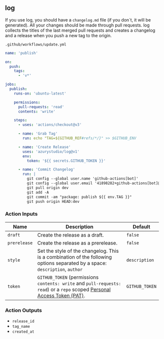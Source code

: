 ## log

If you use log, you should have a `changelog.md` file (if you don`t, it will be generated). All your changes should be made through pull requests. log collects the titles of the last merged pull requests and creates a changelog and a release when you push a new tag to the origin.

`.github/workflows/update.yml`

```yml
name: 'publish'

on:
  push:
    tags:
      - 'v*'

jobs:
  publish:
    runs-on: 'ubuntu-latest'

    permissions:
      pull-requests: 'read'
      contents: 'write'

    steps:
      - uses: 'actions/checkout@v3'

      - name: 'Grab Tag'
        run: echo "TAG=${GITHUB_REF#refs/*/}" >> $GITHUB_ENV

      - name: 'Create Release'
        uses: 'azurystudio/log@v1'
        env:
          token: '${{ secrets.GITHUB_TOKEN }}'

      - name: 'Commit Changelog'
        run: |
          git config --global user.name 'github-actions[bot]'
          git config --global user.email '41898282+github-actions[bot]@users.noreply.github.com'
          git pull origin dev
          git add -A
          git commit -am "package: publish ${{ env.TAG }}"
          git push origin HEAD:dev
```

### Action Inputs

| Name | Description | Default |
| --- | --- | --- |
| `draft` | Create the release as a draft. | `false` |
| `prerelease` | Create the release as a prerelease. | `false` |
| `style` | Set the style of the changelog. This is a combination of the following options separated by a space: `description`, `author` | `description` |
| `token` | `GITHUB_TOKEN` (permissions `contents: write` and `pull-requests: read`) or a `repo` scoped [Personal Access Token (PAT)](https://docs.github.com/en/github/authenticating-to-github/creating-a-personal-access-token). | `GITHUB_TOKEN` |

### Action Outputs

- `release_id`
- `tag_name`
- `created_at`
